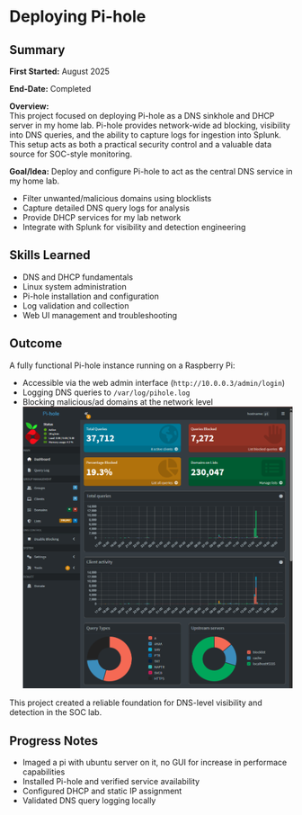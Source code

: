 # Deploying Pi-hole  
## Summary
**First Started:** August 2025  

**End-Date:** Completed  

**Overview:**  
This project focused on deploying Pi-hole as a DNS sinkhole and DHCP server in my home lab. Pi-hole provides network-wide ad blocking, visibility into DNS queries, and the ability to capture logs for ingestion into Splunk. This setup acts as both a practical security control and a valuable data source for SOC-style monitoring.  

**Goal/Idea:** Deploy and configure Pi-hole to act as the central DNS service in my home lab.  
- Filter unwanted/malicious domains using blocklists  
- Capture detailed DNS query logs for analysis  
- Provide DHCP services for my lab network  
- Integrate with Splunk for visibility and detection engineering  

## Skills Learned
- DNS and DHCP fundamentals  
- Linux system administration  
- Pi-hole installation and configuration  
- Log validation and collection  
- Web UI management and troubleshooting  

## Outcome
A fully functional Pi-hole instance running on a Raspberry Pi:  
- Accessible via the web admin interface (`http://10.0.0.3/admin/login`)  
- Logging DNS queries to `/var/log/pihole.log`  
- Blocking malicious/ad domains at the network level  
![Pihole Dashbaord](../images/pihole-dash.png) 

This project created a reliable foundation for DNS-level visibility and detection in the SOC lab.  

## Progress Notes
- Imaged a pi with ubuntu server on it, no GUI for increase in performace capabilities
- Installed Pi-hole and verified service availability  
- Configured DHCP and static IP assignment  
- Validated DNS query logging locally  
